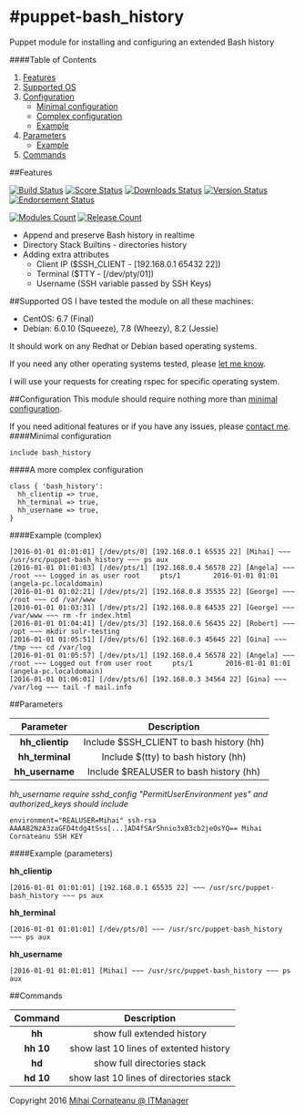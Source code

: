 #puppet-bash_history
===============
Puppet module for installing and configuring an extended Bash history

####Table of Contents

1. [Features](#features)
2. [Supported OS](#supported-os)
3. [Configuration](#configuration)
    * [Minimal configuration](#minimal-configuration)
    * [Complex configuration](#a-more-complex-configuration)
    * [Example](#example-complex)
4. [Parameters](#parameters)
    * [Example](#example-parameters)
5. [Commands](#commands)

##Features

[![Build Status](https://img.shields.io/travis/itmanagerro/puppet-bash_history.svg?style=plastic)](https://travis-ci.org/itmanagerro/puppet-bash_history)
[![Score Status](https://img.shields.io/puppetforge/f/itmanagerro/bash_history.svg?style=plastic)](https://forge.puppetlabs.com/itmanagerro/bash_history/scores)
[![Downloads Status](https://img.shields.io/puppetforge/dt/itmanagerro/bash_history.svg?style=plastic)](https://forge.puppetlabs.com/itmanagerro/bash_history)
[![Version Status](https://img.shields.io/puppetforge/v/itmanagerro/bash_history.svg?style=plastic)](https://forge.puppetlabs.com/itmanagerro/bash_history/changelog)
[![Endorsement Status](https://img.shields.io/puppetforge/e/itmanagerro/bash_history.svg?style=plastic)](https://forge.puppetlabs.com/itmanagerro/puppet-bash_history)

[![Modules Count](https://img.shields.io/puppetforge/mc/itmanagerro.svg?style=plastic)](https://forge.puppetlabs.com/itmanagerro)
[![Release Count](https://img.shields.io/puppetforge/rc/itmanagerro.svg?style=plastic)](https://forge.puppetlabs.com/itmanagerro)

* Append and preserve Bash history in realtime
* Directory Stack Builtins - directories history
* Adding extra attributes
  * Client IP ($SSH_CLIENT - [192.168.0.1 65432 22])
  * Terminal ($TTY - [/dev/pty/01]) 
  * Username (SSH variable passed by SSH Keys)

##Supported OS
I have tested the module on all these machines:

* CentOS: 6.7 (Final)
* Debian: 6.0.10 (Squeeze), 7.8 (Wheezy), 8.2 (Jessie)

It should work on any Redhat or Debian based operating systems.

If you need any other operating systems tested, please [let me know](https://github.com/itmanagerro/puppet-bash_history/issues/new).

I will use your requests for creating rspec for specific operating system.

##Configuration
This module should require nothing more than [minimal configuration](#minimal-configuration).

If you need aditional features or if you have any issues, please [contact me](https://github.com/itmanagerro/puppet-bash_history/issues/new).
####Minimal configuration
~~~puppet
include bash_history
~~~

####A more complex configuration
~~~puppet
class { 'bash_history':
  hh_clientip => true,
  hh_terminal => true,
  hh_username => true,
}
~~~

####Example (complex)
~~~puppet
[2016-01-01 01:01:01] [/dev/pts/0] [192.168.0.1 65535 22] [Mihai] ~~~ /usr/src/puppet-bash_history ~~~ ps aux
[2016-01-01 01:01:03] [/dev/pts/1] [192.168.0.4 56578 22] [Angela] ~~~ /root ~~~ Logged in as user root     pts/1        2016-01-01 01:01 (angela-pc.localdomain)
[2016-01-01 01:02:21] [/dev/pts/2] [192.168.0.8 35535 22] [George] ~~~ /root ~~~ cd /var/www
[2016-01-01 01:03:31] [/dev/pts/2] [192.168.0.8 64535 22] [George] ~~~ /var/www ~~~ rm -fr index.html
[2016-01-01 01:04:41] [/dev/pts/3] [192.168.0.6 56435 22] [Robert] ~~~ /opt ~~~ mkdir solr-testing
[2016-01-01 01:05:51] [/dev/pts/6] [192.168.0.3 45645 22] [Gina] ~~~ /tmp ~~~ cd /var/log
[2016-01-01 01:05:57] [/dev/pts/1] [192.168.0.4 56578 22] [Angela] ~~~ /root ~~~ Logged out from user root     pts/1        2016-01-01 01:01 (angela-pc.localdomain)
[2016-01-01 01:06:01] [/dev/pts/6] [192.168.0.3 34564 22] [Gina] ~~~ /var/log ~~~ tail -f mail.info
~~~

##Parameters

| Parameter | Description |
|:------------:|:---------------:|
| **hh_clientip** | Include $SSH_CLIENT to bash history (hh) |
| **hh_terminal** | Include $(tty) to bash history (hh) |
| **hh_username** | Include $REALUSER to bash history (hh) |

*hh_username require sshd_config "PermitUserEnvironment yes" and authorized_keys should include*

~~~puppet
environment="REALUSER=Mihai" ssh-rsa AAAAB2NzA3zaGFD4tdg4tSss[...]AD4fSArShnio3xB3cb2jeOsYQ== Mihai Cornateanu SSH KEY
~~~

####Example (parameters)

**hh_clientip**
~~~puppet
[2016-01-01 01:01:01] [192.168.0.1 65535 22] ~~~ /usr/src/puppet-bash_history ~~~ ps aux
~~~

**hh_terminal**
~~~puppet
[2016-01-01 01:01:01] [/dev/pts/0] ~~~ /usr/src/puppet-bash_history ~~~ ps aux
~~~

**hh_username**
~~~puppet
[2016-01-01 01:01:01] [Mihai] ~~~ /usr/src/puppet-bash_history ~~~ ps aux
~~~

##Commands

| Command | Description |
|:------------:|:---------------:|
| **hh** | show full extended history |
| **hh 10** | show last 10 lines of extented history |
| **hd** | show full directories stack |
| **hd 10** | show last 10 lines of directories stack |

Copyright 2016 [Mihai Cornateanu @ ITManager](http://www.itmanager.ro)
